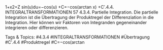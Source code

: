 1+x2=Z
sin(u)du=−cos(u) +C=−cos(arctan x) +C′.4.4. INTEGRALTRANSFORMATIONEN 57
4.3.4. Partielle Integration. Die partielle Integration ist die Übertragung der Produktregel der
Differenziation in die Integration. Hier können wir Faktoren von Integranden gegeneinander integrieren
oder differenzieren.

   Tags & Topics:
   #4.3.4
   #INTEGRALTRANSFORMATIONEN
   #Übertragung
   #C′.4.4
   #Produktregel
   #C=−cos(arctan